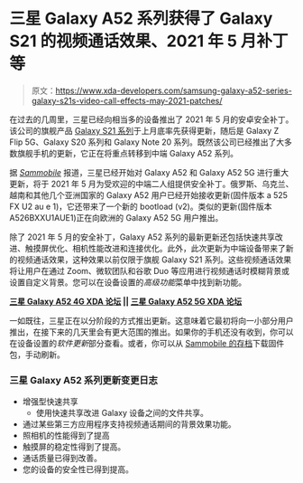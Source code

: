 # 三星 Galaxy A52 系列获得了 Galaxy S21 的视频通话效果、2021 年 5 月补丁等

> 原文：<https://www.xda-developers.com/samsung-galaxy-a52-series-galaxy-s21s-video-call-effects-may-2021-patches/>

在过去的几周里，三星已经向相当多的设备推出了 2021 年 5 月的安卓安全补丁。该公司的旗舰产品 [Galaxy S21 系列](https://www.xda-developers.com/samsung-galaxy-s21/)于上月底率先获得更新，随后是 Galaxy Z Flip 5G、Galaxy S20 系列和 Galaxy Note 20 系列。既然该公司已经推出了大多数旗舰手机的更新，它正在将重点转移到中端 Galaxy A52 系列。

据 [*Sammobile*](https://www.sammobile.com/news/samsung-galaxy-a52-a52-5g-get-may-2021-update-what-is-new/) 报道，三星已经开始对 Galaxy A52 和 Galaxy A52 5G 进行重大更新，将于 2021 年 5 月为受欢迎的中端二人组提供安全补丁。俄罗斯、乌克兰、越南和其他几个亚洲国家的 Galaxy A52 用户已经开始接收更新(固件版本 a 525 FX U2 au e 1)，它还带来了一个新的 bootload (v2)。类似的更新(固件版本 A526BXXU1AUE1)正在向欧洲的 Galaxy A52 5G 用户推出。

除了 2021 年 5 月的安全补丁，Galaxy A52 系列的最新更新还包括快速共享改进、触摸屏优化、相机性能改进和连接优化。此外，此次更新为中端设备带来了新的视频通话效果，这种效果以前仅限于旗舰 Galaxy S21 系列。这些视频通话效果将让用户在通过 Zoom、微软团队和谷歌 Duo 等应用进行视频通话时模糊背景或设置自定义背景。您可以在设备设置的*高级功能*菜单中找到新功能。

**[三星 Galaxy A52 4G XDA 论坛](https://forum.xda-developers.com/f/samsung-galaxy-a52-4g.12131/) || [三星 Galaxy A52 5G XDA 论坛](https://forum.xda-developers.com/f/samsung-galaxy-a52-5g.12133/)**

一如既往，三星正在以分阶段的方式推出更新。这意味着它最初将向一小部分用户推出，在接下来的几天里会有更大范围的推出。如果你的手机还没有收到，你可以在设备设置的*软件更新*部分查看。或者，你可以从 [Sammobile 的存档](https://www.sammobile.com/samsung/galaxy-a52/firmware/#SM-A525F)下载固件包，手动刷新。

### 三星 Galaxy A52 系列更新变更日志

*   增强型快速共享
    *   使用快速共享改进 Galaxy 设备之间的文件共享。
*   通过某些第三方应用程序支持视频通话期间的背景效果功能。
*   照相机的性能得到了提高
*   触摸屏的稳定性得到了提高。
*   通话质量已得到改善。
*   您的设备的安全性已得到提高。
